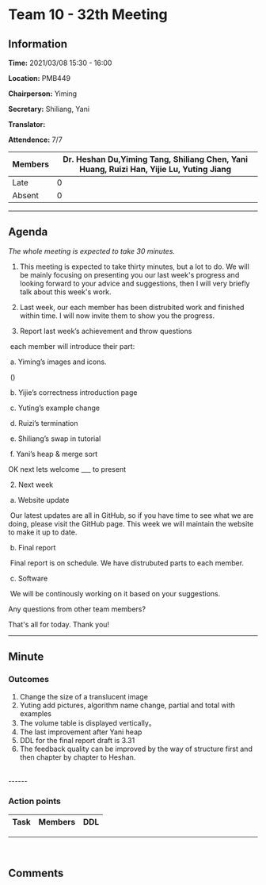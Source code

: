 # Team 10 - 32th Meeting

## Information

**Time:** 2021/03/08 15:30 - 16:00

**Location:** PMB449

**Chairperson:** Yiming

**Secretary:** Shiliang, Yani

**Translator:** 

**Attendence:** 7/7

| **Members** | **Dr. Heshan Du,Yiming Tang, Shiliang Chen, Yani Huang, Ruizi Han, Yijie Lu, Yuting Jiang** |
| ----------- | ------------------------------------------------------------ |
| Late        | 0                                                            |
| Absent      | 0                                                            |



------

## Agenda

*The whole meeting is expected to take 30 minutes.*

1. This meeting is expected to take thirty minutes, but a lot to do. We will be mainly focusing on presenting you our last week's progress and looking forward to your advice and suggestions, then I will very briefly talk about this week's work. 
2. Last week, our each member has been distrubited work and finished within time. I will now invite them to show you the progress. 

1. Report last week’s achievement and throw questions

​			each member will introduce their part:

​				a. Yiming’s images and icons. 

​							()

​				b. Yijie’s correctness introduction page

​				c. Yuting’s example change

​				d. Ruizi’s termination

​				e. Shiliang’s swap in tutorial

​				f. Yani’s heap & merge sort

OK next lets welcome ___ to present

​	2.	Next week

​			a. Website update

​					Our latest updates are all in GitHub, so if you have time to see what we are doing, please visit the GitHub page. This week we will maintain the website to make it up to date.

​			b. Final report

​					Final report is on schedule. We have distrubuted parts to each member. 

​			c. Software

​					We will be continously working on it based on your suggestions.



Any questions from other team members?

That's all for today. Thank you!

------

## Minute

### Outcomes

1. Change the size of a translucent image
2. Yuting add pictures, algorithm name change, partial and total with examples
3. The volume table is displayed vertically。
4. The last improvement after Yani heap
5. DDL for the final report draft is 3.31
6. The feedback quality can be improved by the way of structure first and then chapter by chapter to Heshan.






<br>
------


### Action points

| **Task** | **Members** | **DDL** |
| -------- | ----------- | ------- |

------

<br>

## Comments

 